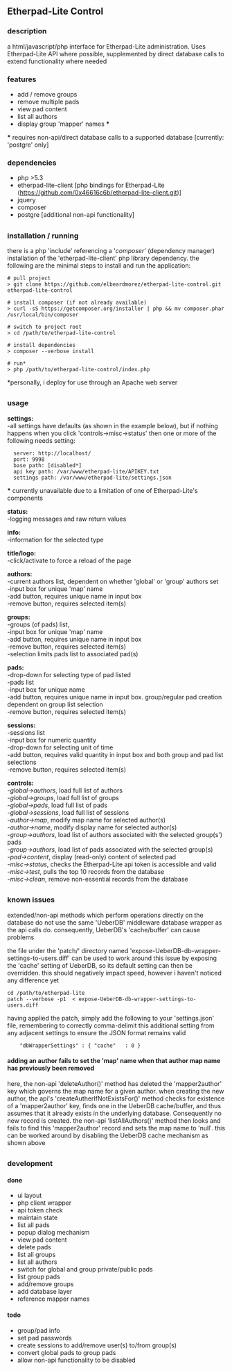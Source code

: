 
## Etherpad-Lite Control

### description
a html/javascript/php interface for Etherpad-Lite administration. Uses Etherpad-Lite API where possible, supplemented by direct database calls to extend functionality where needed

### features
- add / remove groups
- remove multiple pads
- view pad content
- list all authors
- display group 'mapper' names __*__

__*__ requires non-api/direct database calls to a supported database [currently: 'postgre' only]

### dependencies
- php >5.3
- etherpad-lite-client [php bindings for Etherpad-Lite (https://github.com/0x46616c6b/etherpad-lite-client.git)]
- jquery
- composer
- postgre [additional non-api functionality]

## <p></p>

### installation / running

there is a php 'include' referencing a '*composer*' (dependency manager) installation of the 'etherpad-lite-client' php library dependency. the following are the minimal steps to install and run the application:

```
# pull project
> git clone https://github.com/elbeardmorez/etherpad-lite-control.git etherpad-lite-control

# install composer (if not already available)
> curl -sS https://getcomposer.org/installer | php && mv composer.phar /usr/local/bin/composer

# switch to project root
> cd /path/to/etherpad-lite-control

# install dependencies
> composer --verbose install

# run*
> php /path/to/etherpad-lite-control/index.php
```

*personally, i deploy for use through an Apache web server
## <p></p>

### usage

**settings:**
<br>-all settings have defaults (as shown in the example below), but if nothing happens when you click 'controls->misc->status' then one or more of the following needs setting:
```
  server: http://localhost/
  port: 9998
  base path: [disabled*]
  api key path: /var/www/etherpad-lite/APIKEY.txt
  settings path: /var/www/etherpad-lite/settings.json
```
__*__ currently unavailable due to a limitation of one of Etherpad-Lite's components

**status:**
<br>-logging messages and raw return values

**info:**
<br>-information for the selected type

**title/logo:**
<br>-click/activate to force a reload of the page

**authors:**
<br>-current authors list, dependent on whether 'global' or 'group' authors set
<br>-input box for unique 'map' name
<br>-add button, requires unique name in input box
<br>-remove button, requires selected item(s)

**groups:**
<br>-groups (of pads) list,
<br>-input box for unique 'map' name
<br>-add button, requires unique name in input box
<br>-remove button, requires selected item(s)
<br>-selection limits pads list to associated pad(s)

**pads:**
<br>-drop-down for selecting type of pad listed
<br>-pads list
<br>-input box for unique name
<br>-add button, requires unique name in input box. group/regular pad creation dependent on group list selection
<br>-remove button, requires selected item(s)

**sessions:**
<br>-sessions list
<br>-input box for numeric quantity
<br>-drop-down for selecting unit of time
<br>-add button, requires valid quantity in input box and both group and pad list selections
<br>-remove button, requires selected item(s)

**controls:**
<br>-<i>global->authors</i>, load full list of authors
<br>-<i>global->groups</i>, load full list of groups
<br>-<i>global->pads</i>, load full list of pads
<br>-<i>global->sessions</i>, load full list of sessions
<br>-<i>author->map</i>, modify map name for selected author(s)
<br>-<i>author->name</i>, modify display name for selected author(s)
<br>-<i>group->authors</i>, load list of authors associated with the selected group(s') pads
<br>-<i>group->authors</i>, load list of pads associated with the selected group(s)
<br>-<i>pad->content</i>, display (read-only) content of selected pad
<br>-<i>misc->status</i>, checks the Etherpad-Lite api token is accessible and valid
<br>-<i>misc->test</i>, pulls the top 10 records from the database
<br>-<i>misc->clean</i>, remove non-essential records from the database

## <p></p>

### known issues
extended/non-api methods which perform operations directly on the database do not use the same 'UeberDB' middleware database wrapper as the api calls do. consequently, UeberDB's 'cache/buffer' can cause problems

the file under the 'patch/' directory named 'expose-UeberDB-db-wrapper-settings-to-users.diff' can be used to work around this issue by exposing the 'cache' setting of UeberDB, so its default setting can then be overridden. this should negatively impact speed, however i haven't noticed any difference yet

```
cd /path/to/etherpad-lite
patch --verbose -p1  < expose-UeberDB-db-wrapper-settings-to-users.diff
```

having applied the patch, simply add the following to your 'settings.json' file, remembering to correctly comma-delimit this additional setting from any adjacent settings to ensure the JSON format remains valid

```
    "dbWrapperSettings" : { "cache"   : 0 }
```

#### adding an author fails to set the 'map' name when that author map name has previously been removed
here, the non-api 'deleteAuthor()' method has deleted the 'mapper2author' key which governs the map name for a given author. when creating the new author, the api's 'createAutherIfNotExistsFor()' method checks for existence of a 'mapper2author' key, finds one in the UeberDB cache/buffer, and thus assumes that it already exists in the underlying database. Consequently no new record is created. the non-api 'listAllAuthors()' method then looks and fails to find this 'mapper2author' record and sets the map name to 'null'. this can be worked around by disabling the UeberDB cache mechanism as shown above

## <p></p>

### development
#### done
- ui layout
- php client wrapper
- api token check
- maintain state
- list all pads
- popup dialog mechanism
- view pad content
- delete pads
- list all groups
- list all authors
- switch for global and group private/public pads
- list group pads
- add/remove groups
- add database layer
- reference mapper names

#### todo
- group/pad info
- set pad passwords
- create sessions to add/remove user(s) to/from group(s)
- convert global pads to group pads
- allow non-api functionality to be disabled

